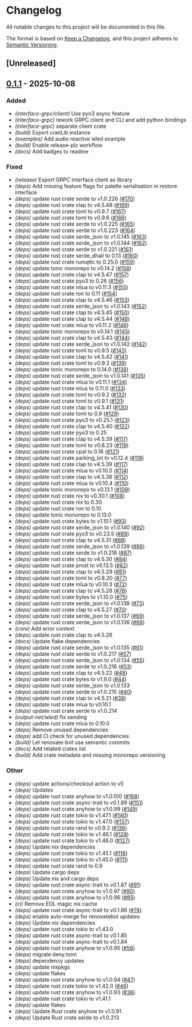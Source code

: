 # Changelog

All notable changes to this project will be documented in this file.

The format is based on [Keep a Changelog](https://keepachangelog.com/en/1.0.0/),
and this project adheres to [Semantic Versioning](https://semver.org/spec/v2.0.0.html).

## [Unreleased]

## [0.1.1](https://github.com/fooker/photonic/compare/photonic-v0.1.0...photonic-v0.1.1) - 2025-10-08

### Added

- *(interface-grpc/client)* Use pyo3 async feature
- *(interface-grpc)* rework GRPC client and CLI and add python bindings
- *(interface-grpc)* separate client crate
- *(build)* Export cranLib instance
- *(examples)* Add audio reactive wled example
- *(build)* Enable release-plz workflow
- *(docs)* Add badges to readme

### Fixed

- *(release)* Export GRPC interface client as library
- *(deps)* Add missing feature flags for palette serialisation in restore interface
- *(deps)* update rust crate serde to v1.0.226 ([#170](https://github.com/fooker/photonic/pull/170))
- *(deps)* update rust crate clap to v4.5.48 ([#169](https://github.com/fooker/photonic/pull/169))
- *(deps)* update rust crate toml to v0.9.7 ([#167](https://github.com/fooker/photonic/pull/167))
- *(deps)* update rust crate toml to v0.9.6 ([#166](https://github.com/fooker/photonic/pull/166))
- *(deps)* update rust crate serde to v1.0.225 ([#165](https://github.com/fooker/photonic/pull/165))
- *(deps)* update rust crate serde to v1.0.223 ([#164](https://github.com/fooker/photonic/pull/164))
- *(deps)* update rust crate serde_json to v1.0.145 ([#163](https://github.com/fooker/photonic/pull/163))
- *(deps)* update rust crate serde_json to v1.0.144 ([#162](https://github.com/fooker/photonic/pull/162))
- *(deps)* update rust crate serde to v1.0.221 ([#161](https://github.com/fooker/photonic/pull/161))
- *(deps)* update rust crate serde_dhall to 0.13 ([#160](https://github.com/fooker/photonic/pull/160))
- *(deps)* update rust crate rumqttc to 0.25.0 ([#159](https://github.com/fooker/photonic/pull/159))
- *(deps)* update tonic monorepo to v0.14.2 ([#158](https://github.com/fooker/photonic/pull/158))
- *(deps)* update rust crate clap to v4.5.47 ([#157](https://github.com/fooker/photonic/pull/157))
- *(deps)* update rust crate pyo3 to 0.26 ([#156](https://github.com/fooker/photonic/pull/156))
- *(deps)* update rust crate mlua to v0.11.3 ([#155](https://github.com/fooker/photonic/pull/155))
- *(deps)* update rust crate ron to 0.11 ([#154](https://github.com/fooker/photonic/pull/154))
- *(deps)* update rust crate clap to v4.5.46 ([#153](https://github.com/fooker/photonic/pull/153))
- *(deps)* update rust crate serde_json to v1.0.143 ([#152](https://github.com/fooker/photonic/pull/152))
- *(deps)* update rust crate clap to v4.5.45 ([#150](https://github.com/fooker/photonic/pull/150))
- *(deps)* update rust crate clap to v4.5.44 ([#148](https://github.com/fooker/photonic/pull/148))
- *(deps)* update rust crate mlua to v0.11.2 ([#146](https://github.com/fooker/photonic/pull/146))
- *(deps)* update tonic monorepo to v0.14.1 ([#145](https://github.com/fooker/photonic/pull/145))
- *(deps)* update rust crate clap to v4.5.43 ([#144](https://github.com/fooker/photonic/pull/144))
- *(deps)* update rust crate serde_json to v1.0.142 ([#142](https://github.com/fooker/photonic/pull/142))
- *(deps)* update rust crate toml to v0.9.5 ([#143](https://github.com/fooker/photonic/pull/143))
- *(deps)* update rust crate clap to v4.5.42 ([#141](https://github.com/fooker/photonic/pull/141))
- *(deps)* update rust crate toml to v0.9.3 ([#139](https://github.com/fooker/photonic/pull/139))
- *(deps)* update tonic monorepo to 0.14.0 ([#138](https://github.com/fooker/photonic/pull/138))
- *(deps)* update rust crate serde_json to v1.0.141 ([#135](https://github.com/fooker/photonic/pull/135))
- *(deps)* update rust crate mlua to v0.11.1 ([#134](https://github.com/fooker/photonic/pull/134))
- *(deps)* update rust crate mlua to 0.11.0 ([#133](https://github.com/fooker/photonic/pull/133))
- *(deps)* update rust crate toml to v0.9.2 ([#132](https://github.com/fooker/photonic/pull/132))
- *(deps)* update rust crate toml to v0.9.1 ([#131](https://github.com/fooker/photonic/pull/131))
- *(deps)* update rust crate clap to v4.5.41 ([#130](https://github.com/fooker/photonic/pull/130))
- *(deps)* update rust crate toml to 0.9 ([#129](https://github.com/fooker/photonic/pull/129))
- *(deps)* update rust crate pyo3 to v0.25.1 ([#123](https://github.com/fooker/photonic/pull/123))
- *(deps)* update rust crate clap to v4.5.40 ([#122](https://github.com/fooker/photonic/pull/122))
- *(deps)* update rust crate pyo3 to 0.25
- *(deps)* update rust crate clap to v4.5.39 ([#117](https://github.com/fooker/photonic/pull/117))
- *(deps)* update rust crate toml to v0.8.23 ([#119](https://github.com/fooker/photonic/pull/119))
- *(deps)* update rust crate cpal to 0.16 ([#121](https://github.com/fooker/photonic/pull/121))
- *(deps)* update rust crate parking_lot to v0.12.4 ([#118](https://github.com/fooker/photonic/pull/118))
- *(deps)* update rust crate clap to v4.5.39 ([#117](https://github.com/fooker/photonic/pull/117))
- *(deps)* update rust crate mlua to v0.10.5 ([#114](https://github.com/fooker/photonic/pull/114))
- *(deps)* update rust crate clap to v4.5.38 ([#112](https://github.com/fooker/photonic/pull/112))
- *(deps)* update rust crate mlua to v0.10.4 ([#110](https://github.com/fooker/photonic/pull/110))
- *(deps)* update tonic monorepo to v0.13.1 ([#109](https://github.com/fooker/photonic/pull/109))
- *(deps)* update rust crate nix to v0.30.1 ([#108](https://github.com/fooker/photonic/pull/108))
- *(deps)* update rust crate nix to 0.30
- *(deps)* update rust crate ron to 0.10
- *(deps)* update tonic monorepo to 0.13.0
- *(deps)* update rust crate bytes to v1.10.1 ([#93](https://github.com/fooker/photonic/pull/93))
- *(deps)* update rust crate serde_json to v1.0.140 ([#92](https://github.com/fooker/photonic/pull/92))
- *(deps)* update rust crate pyo3 to v0.23.5 ([#89](https://github.com/fooker/photonic/pull/89))
- *(deps)* update rust crate clap to v4.5.31 ([#88](https://github.com/fooker/photonic/pull/88))
- *(deps)* update rust crate serde_json to v1.0.139 ([#86](https://github.com/fooker/photonic/pull/86))
- *(deps)* update rust crate serde to v1.0.218 ([#87](https://github.com/fooker/photonic/pull/87))
- *(deps)* update rust crate clap to v4.5.30 ([#84](https://github.com/fooker/photonic/pull/84))
- *(deps)* update rust crate prost to v0.13.5 ([#82](https://github.com/fooker/photonic/pull/82))
- *(deps)* update rust crate clap to v4.5.29 ([#81](https://github.com/fooker/photonic/pull/81))
- *(deps)* update rust crate toml to v0.8.20 ([#77](https://github.com/fooker/photonic/pull/77))
- *(deps)* update rust crate mlua to v0.10.3 ([#72](https://github.com/fooker/photonic/pull/72))
- *(deps)* update rust crate clap to v4.5.28 ([#76](https://github.com/fooker/photonic/pull/76))
- *(deps)* update rust crate bytes to v1.10.0 ([#75](https://github.com/fooker/photonic/pull/75))
- *(deps)* update rust crate serde_json to v1.0.138 ([#73](https://github.com/fooker/photonic/pull/73))
- *(deps)* update rust crate clap to v4.5.27 ([#70](https://github.com/fooker/photonic/pull/70))
- *(deps)* update rust crate serde_json to v1.0.137 ([#69](https://github.com/fooker/photonic/pull/69))
- *(deps)* update rust crate serde_json to v1.0.136 ([#68](https://github.com/fooker/photonic/pull/68))
- *(core)* Add error context
- *(deps)* update rust crate clap to v4.5.26
- *(docs)* Update flake dependencies
- *(deps)* update rust crate serde_json to v1.0.135 ([#61](https://github.com/fooker/photonic/pull/61))
- *(deps)* update rust crate serde to v1.0.217 ([#57](https://github.com/fooker/photonic/pull/57))
- *(deps)* update rust crate serde_json to v1.0.134 ([#55](https://github.com/fooker/photonic/pull/55))
- *(deps)* update rust crate serde to v1.0.216 ([#53](https://github.com/fooker/photonic/pull/53))
- *(deps)* update rust crate clap to v4.5.22 ([#48](https://github.com/fooker/photonic/pull/48))
- *(deps)* update rust crate bytes to v1.9.0 ([#44](https://github.com/fooker/photonic/pull/44))
- *(deps)* update rust crate serde_json to v1.0.133
- *(deps)* update rust crate serde to v1.0.215 ([#40](https://github.com/fooker/photonic/pull/40))
- *(deps)* update rust crate clap to v4.5.21 ([#38](https://github.com/fooker/photonic/pull/38))
- *(deps)* update rust crate mlua to v0.10.1
- *(deps)* update rust crate serde to v1.0.214
- *(output-net/wled)* fix sending
- *(deps)* update rust crate mlua to 0.10.0
- *(deps)* Remove unused dependencies
- *(deps)* add CI check for unused dependencies
- *(build)* Let renovate-bot use semantic commits
- *(docs)* Add related crates list
- *(build)* Add crate metadata and missing monorepo versioning

### Other

- *(deps)* update actions/checkout action to v5
- *(deps)* Updates
- *(deps)* update rust crate anyhow to v1.0.100 ([#168](https://github.com/fooker/photonic/pull/168))
- *(deps)* update rust crate async-trait to v0.1.89 ([#151](https://github.com/fooker/photonic/pull/151))
- *(deps)* update rust crate anyhow to v1.0.99 ([#149](https://github.com/fooker/photonic/pull/149))
- *(deps)* update rust crate tokio to v1.47.1 ([#140](https://github.com/fooker/photonic/pull/140))
- *(deps)* update rust crate tokio to v1.47.0 ([#137](https://github.com/fooker/photonic/pull/137))
- *(deps)* update rust crate rand to v0.9.2 ([#136](https://github.com/fooker/photonic/pull/136))
- *(deps)* update rust crate tokio to v1.46.1 ([#128](https://github.com/fooker/photonic/pull/128))
- *(deps)* update rust crate tokio to v1.46.0 ([#127](https://github.com/fooker/photonic/pull/127))
- *(deps)* Update nix dependencies
- *(deps)* update rust crate tokio to v1.45.1 ([#116](https://github.com/fooker/photonic/pull/116))
- *(deps)* update rust crate tokio to v1.45.0 ([#111](https://github.com/fooker/photonic/pull/111))
- *(deps)* update rust crate rand to 0.9
- *(deps)* Update cargo deps
- *(deps)* Update nix and cargo deps
- *(deps)* update rust crate async-trait to v0.1.87 ([#91](https://github.com/fooker/photonic/pull/91))
- *(deps)* update rust crate anyhow to v1.0.97 ([#90](https://github.com/fooker/photonic/pull/90))
- *(deps)* update rust crate anyhow to v1.0.96 ([#85](https://github.com/fooker/photonic/pull/85))
- *(ci)* Remove EOL magic nix cache
- *(deps)* update rust crate async-trait to v0.1.86 ([#74](https://github.com/fooker/photonic/pull/74))
- *(deps)* enable auto-merge for renovatebot updates
- *(deps)* Update nix dependencies
- *(deps)* update rust crate tokio to v1.43.0
- *(deps)* update rust crate async-trait to v0.1.85
- *(deps)* update rust crate async-trait to v0.1.84
- *(deps)* update rust crate anyhow to v1.0.95 ([#56](https://github.com/fooker/photonic/pull/56))
- *(deps)* migrate deny.toml
- *(deps)* dependency updates
- *(deps)* update nixpkgs
- *(deps)* update flakes
- *(deps)* update rust crate anyhow to v1.0.94 ([#47](https://github.com/fooker/photonic/pull/47))
- *(deps)* update rust crate tokio to v1.42.0 ([#46](https://github.com/fooker/photonic/pull/46))
- *(deps)* update rust crate anyhow to v1.0.93 ([#36](https://github.com/fooker/photonic/pull/36))
- *(deps)* update rust crate tokio to v1.41.1
- *(deps)* update flakes
- *(deps)* Update Rust crate anyhow to v1.0.91
- *(deps)* Update Rust crate serde to v1.0.213
